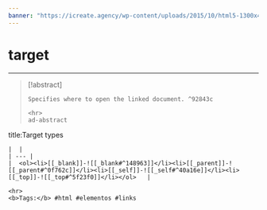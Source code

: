 ```yaml
---
banner: "https://icreate.agency/wp-content/uploads/2015/10/html5-1300x470.gif"
---
```

# target
<hr> 

> [!abstract]
> ````
> Specifies where to open the linked document. ^92843c
> 
> <hr>
> ad-abstract
title:Target types
````
|  |
| --- |
|  <ol><li>[[_blank]]-![[_blank#^148963]]</li><li>[[_parent]]-![[_parent#^0f762c]]</li><li>[[_self]]-![[_self#^40a16e]]</li><li>[[_top]]-![[_top#^5f23f0]]</li></ol>   |

<hr>
<b>Tags:</b> #html #elementos #links 